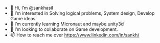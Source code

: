 - 👋 Hi, I’m @sankhasil
- 👀 I’m interested in Solving logical problems, System design, Develop Game ideas
- 🌱 I’m currently learning Micronaut and maybe unity3d
- 💞️ I’m looking to collaborate on Game development.
- 📫 How to reach me over https://www.linkedin.com/in/sankh/

<!---
sankhasil/sankhasil is a ✨ special ✨ repository because its `README.md` (this file) appears on your GitHub profile.
You can click the Preview link to take a look at your changes.
--->
